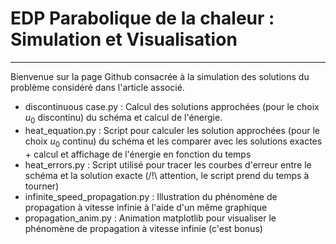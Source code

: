 # EDP Parabolique de la chaleur : Simulation et Visualisation

---

Bienvenue sur la page Github consacrée à la simulation des solutions du problème considéré dans l'article associé.

- discontinuous case.py : Calcul des solutions approchées (pour le choix $u_0$ discontinu) du schéma et calcul de l'énergie.
- heat_equation.py : Script pour calculer les solution approchées (pour le choix $u_0$ continu) du schéma et les comparer avec les solutions exactes + calcul et affichage de l'énergie en fonction du temps 
- heat_errors.py : Script utilisé pour tracer les courbes d'erreur entre le schéma et la solution exacte (/!\ attention, le script prend du temps à tourner)
- infinite_speed_propagation.py : Illustration du phénomène de propagation à vitesse infinie à l'aide d'un même graphique
- propagation_anim.py : Animation matplotlib pour visualiser le phénomène de propagation à vitesse infinie (c'est bonus)
